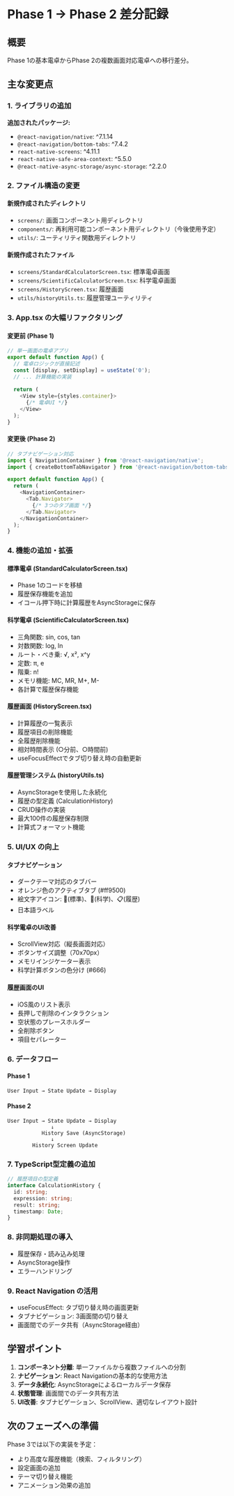 # Phase 1 → Phase 2 差分記録

## 概要
Phase 1の基本電卓からPhase 2の複数画面対応電卓への移行差分。

## 主な変更点

### 1. ライブラリの追加
**追加されたパッケージ:**
- `@react-navigation/native`: ^7.1.14
- `@react-navigation/bottom-tabs`: ^7.4.2
- `react-native-screens`: ^4.11.1
- `react-native-safe-area-context`: ^5.5.0
- `@react-native-async-storage/async-storage`: ^2.2.0

### 2. ファイル構造の変更

#### 新規作成されたディレクトリ
- `screens/`: 画面コンポーネント用ディレクトリ
- `components/`: 再利用可能コンポーネント用ディレクトリ（今後使用予定）
- `utils/`: ユーティリティ関数用ディレクトリ

#### 新規作成されたファイル
- `screens/StandardCalculatorScreen.tsx`: 標準電卓画面
- `screens/ScientificCalculatorScreen.tsx`: 科学電卓画面
- `screens/HistoryScreen.tsx`: 履歴画面
- `utils/historyUtils.ts`: 履歴管理ユーティリティ

### 3. App.tsx の大幅リファクタリング

#### 変更前 (Phase 1)
```typescript
// 単一画面の電卓アプリ
export default function App() {
  // 電卓ロジックが直接記述
  const [display, setDisplay] = useState('0');
  // ... 計算機能の実装
  
  return (
    <View style={styles.container}>
      {/* 電卓UI */}
    </View>
  );
}
```

#### 変更後 (Phase 2)
```typescript
// タブナビゲーション対応
import { NavigationContainer } from '@react-navigation/native';
import { createBottomTabNavigator } from '@react-navigation/bottom-tabs';

export default function App() {
  return (
    <NavigationContainer>
      <Tab.Navigator>
        {/* 3つのタブ画面 */}
      </Tab.Navigator>
    </NavigationContainer>
  );
}
```

### 4. 機能の追加・拡張

#### 標準電卓 (StandardCalculatorScreen.tsx)
- Phase 1のコードを移植
- 履歴保存機能を追加
- イコール押下時に計算履歴をAsyncStorageに保存

#### 科学電卓 (ScientificCalculatorScreen.tsx)
- 三角関数: sin, cos, tan
- 対数関数: log, ln
- ルート・べき乗: √, x², x^y
- 定数: π, e
- 階乗: n!
- メモリ機能: MC, MR, M+, M-
- 各計算で履歴保存機能

#### 履歴画面 (HistoryScreen.tsx)
- 計算履歴の一覧表示
- 履歴項目の削除機能
- 全履歴削除機能
- 相対時間表示 (○分前、○時間前)
- useFocusEffectでタブ切り替え時の自動更新

#### 履歴管理システム (historyUtils.ts)
- AsyncStorageを使用した永続化
- 履歴の型定義 (CalculationHistory)
- CRUD操作の実装
- 最大100件の履歴保存制限
- 計算式フォーマット機能

### 5. UI/UX の向上

#### タブナビゲーション
- ダークテーマ対応のタブバー
- オレンジ色のアクティブタブ (#ff9500)
- 絵文字アイコン: 📱(標準)、🔬(科学)、📋(履歴)
- 日本語ラベル

#### 科学電卓のUI改善
- ScrollView対応（縦長画面対応）
- ボタンサイズ調整（70x70px）
- メモリインジケーター表示
- 科学計算ボタンの色分け (#666)

#### 履歴画面のUI
- iOS風のリスト表示
- 長押しで削除のインタラクション
- 空状態のプレースホルダー
- 全削除ボタン
- 項目セパレーター

### 6. データフロー

#### Phase 1
```
User Input → State Update → Display
```

#### Phase 2
```
User Input → State Update → Display
              ↓
           History Save (AsyncStorage)
              ↓
        History Screen Update
```

### 7. TypeScript型定義の追加

```typescript
// 履歴項目の型定義
interface CalculationHistory {
  id: string;
  expression: string;
  result: string;
  timestamp: Date;
}
```

### 8. 非同期処理の導入

- 履歴保存・読み込み処理
- AsyncStorage操作
- エラーハンドリング

### 9. React Navigation の活用

- useFocusEffect: タブ切り替え時の画面更新
- タブナビゲーション: 3画面間の切り替え
- 画面間でのデータ共有（AsyncStorage経由）

## 学習ポイント

1. **コンポーネント分離**: 単一ファイルから複数ファイルへの分割
2. **ナビゲーション**: React Navigationの基本的な使用方法
3. **データ永続化**: AsyncStorageによるローカルデータ保存
4. **状態管理**: 画面間でのデータ共有方法
5. **UI改善**: タブナビゲーション、ScrollView、適切なレイアウト設計

## 次のフェーズへの準備

Phase 3では以下の実装を予定：
- より高度な履歴機能（検索、フィルタリング）
- 設定画面の追加
- テーマ切り替え機能
- アニメーション効果の追加